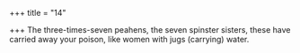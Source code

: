 +++
title = "14"

+++
The three-times-seven peahens, the seven spinster sisters,
these have carried away your poison, like women with jugs
(carrying) water.